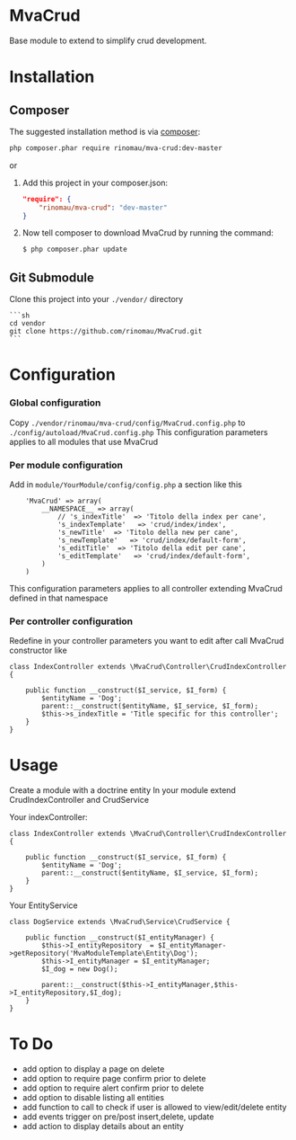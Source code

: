 MvaCrud
========
Base module to extend to simplify crud development.

Installation
============
## Composer

The suggested installation method is via [composer](http://getcomposer.org/):

```sh
php composer.phar require rinomau/mva-crud:dev-master
```

or

1. Add this project in your composer.json:

    ```json
    "require": {
        "rinomau/mva-crud": "dev-master"
    }
    ```

2. Now tell composer to download MvaCrud by running the command:

    ```bash
    $ php composer.phar update
    ```

## Git Submodule

 Clone this project into your `./vendor/` directory

    ```sh
    cd vendor
    git clone https://github.com/rinomau/MvaCrud.git
    ```

Configuration
=============
### Global configuration
Copy `./vendor/rinomau/mva-crud/config/MvaCrud.config.php` to `./config/autoload/MvaCrud.config.php`
This configuration parameters applies to all modules that use MvaCrud

### Per module configuration
Add in `module/YourModule/config/config.php` a section like this

```
    'MvaCrud' => array(
        __NAMESPACE__ => array(
            // 's_indexTitle'  => 'Titolo della index per cane',
            's_indexTemplate'   => 'crud/index/index',
            's_newTitle'  => 'Titolo della new per cane',
            's_newTemplate'   => 'crud/index/default-form',
            's_editTitle'  => 'Titolo della edit per cane',
            's_editTemplate'   => 'crud/index/default-form',
        )
    )
```
This configuration parameters applies to all controller extending MvaCrud defined in that namespace

### Per controller configuration
Redefine in your controller parameters you want to edit after call MvaCrud constructor like

```
class IndexController extends \MvaCrud\Controller\CrudIndexController {
    
    public function __construct($I_service, $I_form) {
        $entityName = 'Dog';
        parent::__construct($entityName, $I_service, $I_form);
        $this->s_indexTitle = 'Title specific for this controller';
    }
}
```


Usage
=====
Create a module with a doctrine entity
In your module extend CrudIndexController and CrudService

Your indexController:
```
class IndexController extends \MvaCrud\Controller\CrudIndexController {
    
    public function __construct($I_service, $I_form) {
        $entityName = 'Dog';
        parent::__construct($entityName, $I_service, $I_form);
    }
}
```
Your EntityService
```
class DogService extends \MvaCrud\Service\CrudService {
    
    public function __construct($I_entityManager) {
        $this->I_entityRepository  = $I_entityManager->getRepository('MvaModuleTemplate\Entity\Dog');
        $this->I_entityManager = $I_entityManager;
        $I_dog = new Dog();

        parent::__construct($this->I_entityManager,$this->I_entityRepository,$I_dog);
    }
}
```
To Do
=====
- add option to display a page on delete
- add option to require page confirm prior to delete
- add option to require alert confirm  prior to delete
- add option to disable listing all entities
- add function to call to check if user is allowed to view/edit/delete entity
- add events trigger on pre/post insert,delete, update
- add action to display details about an entity
